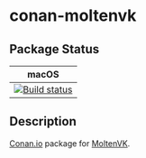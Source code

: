 # conan-moltenvk

## Package Status

| macOS |
|:-----:|
|[![Build status](https://github.com/SpaceIm/conan-moltenvk/workflows/.github/workflows/macos.yml/badge.svg?branch=testing%2F1.1.1)](https://github.com/SpaceIm/conan-moltenvk/actions/workflows/macos.yml?query=branch%3Atesting%2F1.1.1)|

## Description

[Conan.io](https://conan.io) package for [MoltenVK](https://github.com/KhronosGroup/MoltenVK).
